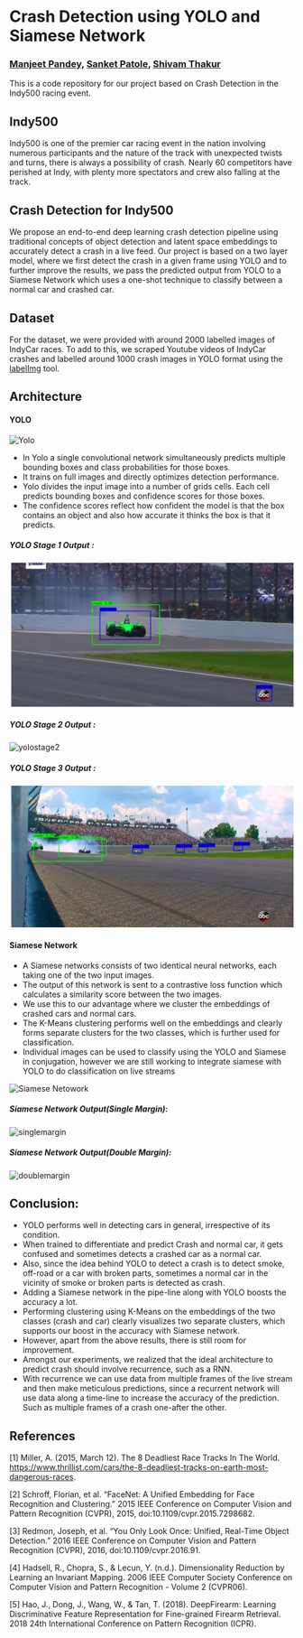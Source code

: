 # Crash Detection using YOLO and Siamese Network
### [Manjeet Pandey](https://github.com/ManjeetKP), [Sanket Patole](https://github.com/sanket-11), [Shivam Thakur](https://github.com/shivam529)
This is a code repository for our project based on Crash Detection in the Indy500 racing event.
## Indy500
Indy500 is one of the premier car racing event in the nation involving numerous participants and the nature of the track with unexpected twists and turns, there is always a possibility of crash. Nearly 60 competitors have perished at Indy, with plenty more spectators and crew also falling at the track.
## Crash Detection for Indy500
We propose an end-to-end deep learning crash detection pipeline using traditional concepts of object detection and latent space embeddings to accurately detect a crash in a live feed. Our project is based on a two layer model, where we first detect the crash in a given frame using YOLO and to further improve the results, we pass the predicted output from YOLO to a Siamese Network which uses a one-shot technique to classify between a normal car and crashed car.
## Dataset
For the dataset, we were provided with around 2000 labelled images of IndyCar races. To add to this, we scraped Youtube videos of IndyCar crashes and labelled around 1000 crash images in YOLO format using the [labelImg](https://github.com/tzutalin/labelImg) tool.
## Architecture
#### YOLO
![Yolo](https://miro.medium.com/max/640/0*WUpMWzNu_ymDyHPp.png)
 - In Yolo a single convolutional network simultaneously predicts multiple bounding boxes and class probabilities for those boxes.
 - It trains on full images and directly optimizes detection performance.
 - Yolo divides the input image into a number of grids cells. Each cell predicts bounding boxes and confidence scores for those boxes.
 - The confidence scores reflect how confident the model is that the box contains an object and also how accurate it thinks the box is that it predicts.
 ##### YOLO Stage 1 Output :
![yolostage1](https://raw.githubusercontent.com/ManjeetKP/E599-high-performance-big-data/master/fall-2019/4/code/output_data/stage11.png)
 ##### YOLO Stage 2 Output :
![yolostage2](https://lh3.googleusercontent.com/ttjCuclSdtiGuNqPQAhgDJ4s1WT17cMPAfNiqnuUKMy1iAGN0qYH-lB8p1zZAwe7qlaqfUQPg7h9F9f_AbBN08qJ_m85zUbOSFMAarsbaBCGiWNSs3M2UZqdKEHWUrzbShTbdAdR_sKuvu9EK5jH9zdQ9ir7EsQQZThd-exoknMLq0x5MJVnn38rNurRKrSu_ISGSM_H_7kRPzpWYGFAltMeTyoqmdsqVrG-GtUvNa0nQ287TRi_2ntlmakbU2njnk5NBlhBeaSAiVWaxqrDemcCpr-t_gch__De2SSum1UQZiUpKjYQ2btSzeYFw9RywOknzxOMH11Ktw1APNPbmnGLXkSBA0Ml6oRglDuq7b1l9qz222U0pNnYKEmXe9if8bblZKf9OQdMguQO81gMBx9rFC5RvH7tWuq9T94FlcyKLsh14_HpE3ACS2v9EF0IKYoAYDeui3hxpKa6luXNAMMmF43a2ZXSvATfvaQrd0VtyzHQv05vI-BOChrwLrO9Wi5DW8aMbrnn48AgOpnvyMHK3X0lQuVHk00wdCM8hoAhY9E4AUzOBcPPWoLqExxSDWPNB0Oe45pN5SrqZdx5hLmJVdswt0rOdUjPSDoYliQL64jCeBYhvm1c406ipy2dbNLaK69qa6Q1jNRXUy9eEcio7tQKBQmu3FgJrIbI0CHGTMji=w1152-h648-no)
##### YOLO Stage 3 Output :
![yolostage3](https://raw.githubusercontent.com/ManjeetKP/E599-high-performance-big-data/master/fall-2019/4/code/output_data/stage22.png)
#### Siamese Network
 - A Siamese networks consists of two identical neural networks, each taking one of the two input images.
 - The output of this network is sent to a contrastive loss function which calculates a similarity score between the two images.
 - We use this to our advantage where we cluster the embeddings of crashed cars and normal cars.
 - The K-Means clustering performs well on the embeddings and clearly forms separate clusters for the two classes, which is further used for classification.
 - Individual images can be used to classify using the YOLO and Siamese in conjugation, however we are still working to integrate siamese with YOLO to do classification on live streams
 
![Siamese Netowork](https://sites.google.com/site/quartetnetlearning/_/rsrc/1467097642046/home/siamese.jpg?height=255)

##### Siamese Network Output(Single Margin):
![singlemargin](https://lh3.googleusercontent.com/Pgh3NOqv19pPJpt16RCus7tmFATWAx4vLFiVFw_9dkUlGbmQbpRXWApbZVrBHs90RJ_dsawuG9g1LFrUPjoucWK1qhUG-Tp1qlEIb-Lg55ucLJh45jAJRErOf-4p2ztmHq7GO3Lonv7IQLm20aOvZA1_q9zS1pj8-E8B1bP_neDcQkNWaqdSggTtmpprMn7FiXJUbld-pKYcyLnpnDrWUHjx4Pr2WOW5lhepb6Nwb0Z_U5vU-FG5Fb_FeWyCO3Qz2E1HDwizBHjpilq4BwI4pl6JQzk_5SKaWUhU0zbnDU4B-0zgiFwLdFKMxtuDD9aZRAX4h9VVPjyLjQdsEdXPJj8wk8g9_uJrSNCOk8EqtNLZU-7q78kpfAxcfsQPxG1cbpNIFya08eYdf7XS734tgfGvBCe4J5WUgxzY75d_8oVR1VxzrVYvSvArY7BLr_3NUY_QT595AJfO9IKW9jnXYS_8MUaMuwDH8Uq-bZeZLRmFGvhXjP8w_scBOHY4nBXBLX8QBH0XH7hUGtVfHBJf4l-axVU8IPOwVYCMOQPSGc0d5FlPFkGFs2qAZ45ApTb6tg9tkzs4SHNq_yylZNTBBkjQco-xcSSTyHvPH7LEiMh5xGZsUuv83a18S6U1oHBZjPEUenadWIfkApamfggLMOMy6NAcZ-VNvdgZVBbvziUf34bg=w660-h336-no)
##### Siamese Network Output(Double Margin):
![doublemargin](https://lh3.googleusercontent.com/Mat2y7pSZtfgNbGWpUl93Lq25cq9WB1OgURefVll5y3RCu526CmCzqhh13dYJxSGsxvT063C5C0jMfhfyzm7jV-frXeVQzhFcxvxvGxB7oCxG97qCotxYGVQqcTe5I5mUQReS2tgmvAH6MI6zHx0cj7yZ-Vcg2GM-T7NdSxijAHHNzQwB5a1ej_gxfDyJd84rmV7UCvuZpV_-KA_U9ViHt4J9-PX7uDCbS4DC4KZZfDti--VMSCUsVaYZo5uQ2YQQTelc3ChZZCEH1mj_IJbN9Jps1Drh4OK2kSDVkSwP2r_p0zW1THUueXEEzbvMp87D890R5rZC6TnnkhxM92v8GKxXDtQkrxPX-sv8_QJEqXpqs-ePn1-avaO6vxmVxleOtNAkk7E-4CQz2StTAabrnhPufXrzC2faItl7T3kb5N02fZEBtzncfej3yrwAIYePTRM8LsAXNKOd5tmEqVYmFZ86L6DWhMSbREzyXpx_rmAyZ6QD2TjziDnpaCL4INiFSRXb5PD7EFB0SsHu8bVGtp35BOSfU0DuDqNXQw8Y3Xq4coWzzYknPs_r5C-4blbip2by-YrnXXUK3JDvCzwn8dMxvBkvpcadptB8oMVbLuRZKsUU6mCWPIjPQjAGTlNH4MEY8xq7SSJ1EL89afINtRb-597j46YMgItauTH5OaI632v=w836-h539-no)
## Conclusion:
 -	YOLO performs well in detecting cars in general, irrespective of its condition.
 -	When trained to differentiate and predict Crash and normal car, it gets confused and sometimes detects a crashed car as a normal car.
 -	Also, since the idea behind YOLO to detect a crash is to detect smoke, off-road or a car with broken parts, sometimes a normal car in the vicinity of smoke or broken parts is detected as crash.
 -	Adding a Siamese network in the pipe-line along with YOLO boosts the accuracy a lot.
 -	Performing clustering using K-Means on the embeddings of the two classes (crash and car) clearly visualizes two separate clusters, which supports our boost in the accuracy with Siamese network.
 -	However, apart from the above results, there is still room for improvement.
 -	Amongst our experiments, we realized that the ideal architecture to predict crash should involve recurrence, such as a RNN.
 -	With recurrence we can use data from multiple frames of the live stream and then make meticulous predictions, since a recurrent network will use data along a time-line to increase the accuracy of the prediction. Such as multiple frames of a crash one-after the other.

## References

[1]	Miller, A. (2015, March 12). The 8 Deadliest Race Tracks In The World.  https://www.thrillist.com/cars/the-8-deadliest-tracks-on-earth-most-dangerous-races.

[2]	Schroff, Florian, et al. “FaceNet: A Unified Embedding for Face Recognition and Clustering.” 2015 IEEE Conference on Computer Vision and Pattern Recognition (CVPR), 2015, doi:10.1109/cvpr.2015.7298682.

[3] 	Redmon, Joseph, et al. “You Only Look Once: Unified, Real-Time Object Detection.” 2016 IEEE Conference on Computer Vision and Pattern Recognition (CVPR), 2016, doi:10.1109/cvpr.2016.91.

[4]	Hadsell, R., Chopra, S., & Lecun, Y. (n.d.). Dimensionality Reduction by Learning an Invariant Mapping. 2006 IEEE Computer Society Conference on Computer Vision and Pattern Recognition - Volume 2 (CVPR06). 

[5]	Hao, J., Dong, J., Wang, W., & Tan, T. (2018). DeepFirearm: Learning Discriminative Feature Representation for Fine-grained Firearm Retrieval. 2018 24th International Conference on Pattern Recognition (ICPR). 
